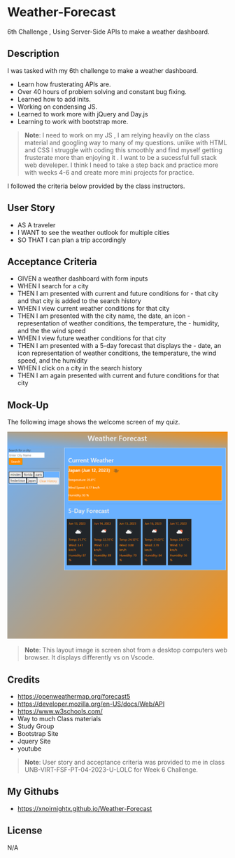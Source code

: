 # Weather-Forecast
6th Challenge , Using Server-Side APIs to make a weather dashboard.

## Description

I was tasked with my 6th challenge to make a weather dashboard.
- Learn how frusterating APIs are.
- Over 40 hours of problem solving and constant bug fixing. 
- Learned how to add inits.
- Working on condensing JS.
- Learned to work more with jQuery and Day.js
- Learning to work with bootstrap more.

> **Note**: I need to work on my JS , I am relying heavily on the class material and googling way to many of my questions.
unlike with HTML and CSS I struggle with coding this smoothly and find myself getting frusterate more than enjoying it . I want to be
a sucessful full stack web develeper. I think I need to take a step back and practice more with weeks 4-6 and create more mini projects for practice. 

I followed the criteria below provided by the class instructors.

## User Story

- AS A traveler
- I WANT to see the weather outlook for multiple cities
- SO THAT I can plan a trip accordingly


## Acceptance Criteria

- GIVEN a weather dashboard with form inputs
- WHEN I search for a city
- THEN I am presented with current and future conditions for - that city and that city is added to the search history
- WHEN I view current weather conditions for that city
- THEN I am presented with the city name, the date, an icon  - representation of weather conditions, the temperature, the - humidity, and the the wind speed
- WHEN I view future weather conditions for that city
- THEN I am presented with a 5-day forecast that displays the - date, an icon representation of weather conditions, the temperature, the wind speed, and the humidity
- WHEN I click on a city in the search history
- THEN I am again presented with current and future conditions for that city

## Mock-Up

The following image shows the welcome screen of my quiz.

![Weather Dashboard ](./assets/images/screenshot.png)

> **Note**: This layout image is screen shot from a desktop computers web browser. It displays differently vs on Vscode.


## Credits

- https://openweathermap.org/forecast5
- https://developer.mozilla.org/en-US/docs/Web/API
- https://www.w3schools.com/
- Way to much Class materials
- Study Group
- Bootstrap Site
- Jquery Site
- youtube


> **Note**: User story and acceptance criteria was provided to me in class
 UNB-VIRT-FSF-PT-04-2023-U-LOLC for Week 6 Challenge. 


## My Githubs

- https://xnoirnightx.github.io/Weather-Forecast

## License

N/A
